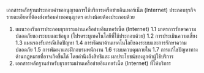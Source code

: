 เอกสารหลักฐานประกอบคำขออนุญาตการใช้บริการเครือข่ายอินเทอร์เน็ต (Internet) ประกอบธุรกิจ
รายละเอียดที่ต้องส่งพร้อมคำขออนุญาตฯ อย่างน้อยต้องประกอบด้วย
1. แผนรองรับการประกอบธุรกรรมผ่านเครือข่ายอินเทอร์เน็ต (Internet)
1.1 มาตรการรักษาความปลอดภัยของระบบและข้อมูล
(โปรดระบุเทคโนโลยีที่ใช้ประกอบด้วย)
1.2 การประเมินความเสี่ยง
1.3 แผนรองรับกรณีเกิดปัญหา
1.4 การพัฒนาด้านเทคโนโลยีของระบบและการรักษาความปลอดภัย
1.5 การพัฒนาและฝึกอบรมพนักงาน
1.6 ระบบควบคุมภายใน
1.7 การแก้ไขปัญหาทางด้านกฎหมายที่อาจเกิดขึ้นได้ โดยคำนึงถึงสิทธิและ
ผลประโยชน์ของลูกค้าผู้ใช้บริการ
2. เอกสารหลักฐานสําหรับธุรกรรมผ่านเครือข่ายอินเทอร์เน็ต (Internet) ที่ให้บริการ
